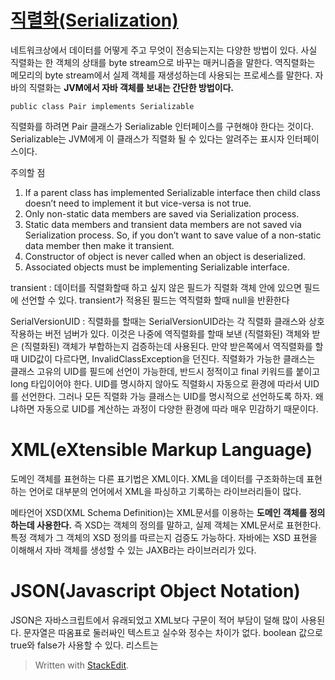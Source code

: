 # [직렬화(Serialization)](https://www.geeksforgeeks.org/serialization-in-java/)


네트워크상에서 데이터를 어떻게 주고 무엇이 전송되는지는 다양한 방법이 있다. 사실 직렬화는 한 객체의 상태를 byte stream으로 바꾸는 매커니즘을 말한다. 역직렬화는 메모리의 byte stream에서 실제 객체를 재생성하는데 사용되는 프로세스를 말한다. 자바의 직렬화는 **JVM에서 자바 객체를 보내는 간단한 방법이다.** 

```
public class Pair implements Serializable
```
직렬화를 하려면 Pair 클래스가 Serializable 인터페이스를 구현해야 한다는 것이다. Serializable는 JVM에게 이 클래스가 직렬화 될 수 있다는 알려주는 표시자 인터페이스이다. 

주의할 점
1. If a parent class has implemented Serializable interface then child class doesn’t need to implement it but vice-versa is not true.  
2. Only non-static data members are saved via Serialization process.  
3. Static data members and transient data members are not saved via Serialization process. So, if you don’t want to save value of a non-static data member then make it transient.  
4. Constructor of object is never called when an object is deserialized.  
5. Associated objects must be implementing Serializable interface.

transient
: 데이터를  직렬화할때 하고 싶지 않은 필드가 직렬화 객체 안에 있으면 필드에 선언할 수 있다. transient가 적용된 필드는 역직렬화 할때 null을 반환한다 

SerialVersionUID
: 직렬화를 할때는 SerialVersionUID라는 각 직렬화 클래스와 상호작용하는 버전 넘버가 있다. 이것은 나중에 역직렬화를 할때 보낸 (직렬화된) 객체와 받은 (직렬화된) 객체가 부합하는지 검증하는데 사용된다.  만약 받은쪽에서 역직렬화를 할때 UID값이 다르다면, InvalidClassException을 던진다.
직렬화가 가능한 클래스는 클래스 고유의 UID를 필드에 선언이 가능한데, 반드시 정적이고 final 키워드를 붙이고 long 타입이어야 한다. 
UID를  명시하지 않아도 직렬화시 자동으로 환경에 따라서 UID를 선언한다. 그러나 모든 직렬화 가능 클래스는 UID를 명시적으로 선언하도록 하자. 왜냐하면 자동으로 UID를 계산하는 과정이 다양한 환경에 따라 매우 민감하기 때문이다. 

# XML(eXtensible Markup Language)

도메인 객체를 표현하는 다른 표기법은 XML이다. XML을 데이터를 구조화하는데 표현하는 언어로 대부분의 언어에서 XML을 파싱하고 기록하는 라이브러리들이 많다.

메타언어 XSD(XML Schema Definition)는 XML문서를 이용하는 **도메인 객체를 정의하는데 사용한다.** 
즉 XSD는 객체의 정의를 말하고, 실제 객체는 XML문서로 표현한다. 특정 객체가 그 객체의 XSD 정의를 따르는지 검증도 가능하다.
자바에는 XSD 표현을 이해해서 자바 객체를 생성할 수 있는 JAXB라는 라이브러리가 있다. 


# JSON(Javascript Object Notation)

JSON은 자바스크립트에서 유래되었고 XML보다 구문이 적어 부담이 덜해 많이 사용된다.
문자열은 따옴표로 둘러싸인 텍스트고 실수와 정수는 차이가 없다. boolean 값으로 true와 false가 사용할 수 있다. 
리스트는 





> Written with [StackEdit](https://stackedit.io/).
<!--stackedit_data:
eyJoaXN0b3J5IjpbLTE0NDk1OTU5OTNdfQ==
-->